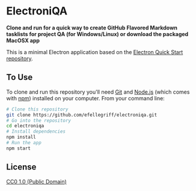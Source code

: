 # ElectroniQA


**Clone and run for a quick way to create GitHub Flavored Markdown tasklists for project QA (for Windows/Linux) or download the packaged MacOSX app**

This is a minimal Electron application based on the [Electron Quick Start repository](https://github.com/electron/electron-quick-start).

## To Use

To clone and run this repository you'll need [Git](https://git-scm.com) and [Node.js](https://nodejs.org/en/download/) (which comes with [npm](http://npmjs.com)) installed on your computer. From your command line:

```bash
# Clone this repository
git clone https://github.com/efellegriff/electroniqa.git
# Go into the repository
cd electroniqa
# Install dependencies
npm install
# Run the app
npm start
```


## License

[CC0 1.0 (Public Domain)](LICENSE.md)
